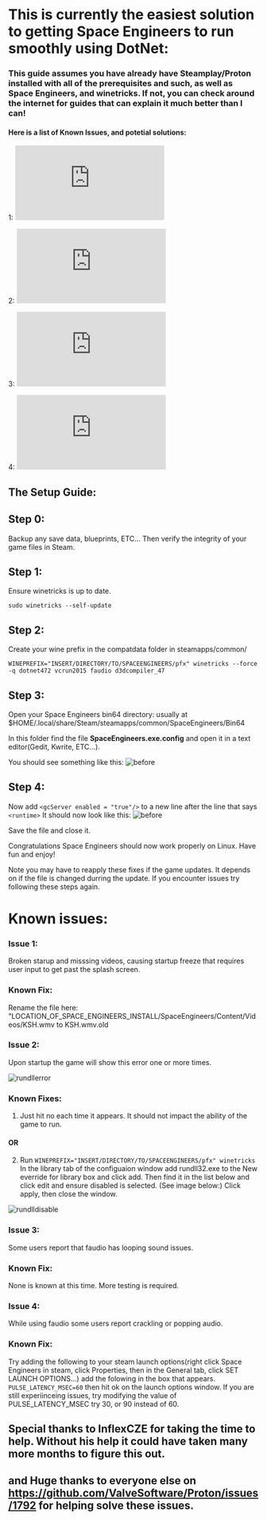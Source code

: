 # This is currently the easiest solution to getting Space Engineers to run smoothly using DotNet:
### This guide assumes you have already have Steamplay/Proton installed with all of the prerequisites and such, as well as Space Engineers, and winetricks. If not, you can check around the internet for guides that can explain it much better than I can!

#### Here is a list of Known Issues, and potetial solutions:
  
  1: ![Freeze at starup](https://github.com/Linux74656/SpaceEngineersLinuxPatches/blob/master/README.md#issue-1)
  
  2: ![rundll32.exe error popup](https://github.com/Linux74656/SpaceEngineersLinuxPatches/blob/master/README.md#issue-2)
  
  3: ![Looping Sound](https://github.com/Linux74656/SpaceEngineersLinuxPatches/blob/master/README.md#issue-3)
  
  4: ![Popping/Crackling Sound](https://github.com/Linux74656/SpaceEngineersLinuxPatches/blob/master/README.md#issue-4)
  
## The Setup Guide:

## Step 0:
  Backup any save data, blueprints, ETC...
  Then verify the integrity of your game files in Steam.

## Step 1:
  Ensure winetricks is up to date.
  
  `sudo winetricks --self-update`

## Step 2:
  Create your wine prefix in the compatdata folder in steamapps/common/
  
  `WINEPREFIX="INSERT/DIRECTORY/TO/SPACEENGINEERS/pfx" winetricks --force -q dotnet472 vcrun2015 faudio d3dcompiler_47`
  
## Step 3:
  Open your Space Engineers bin64 directory: usually at $HOME/.local/share/Steam/steamapps/common/SpaceEngineers/Bin64
  
  In this folder find the file **SpaceEngineers.exe.config** and open it in a text editor(Gedit, Kwrite, ETC...). 
  
  You should see something like this:
  ![before](https://github.com/Linux74656/SpaceEngineersLinuxPatches/blob/master/Before.png)
    
## Step 4:
  Now add `<gcServer enabled = "true"/>` to a new line after the line that says `<runtime>`
  It should now look like this:
  ![before](https://github.com/Linux74656/SpaceEngineersLinuxPatches/blob/master/After.png)
  
  Save the file and close it.
  
  Congratulations Space Engineers should now work properly on Linux. Have fun and enjoy!
  
  Note you may have to reapply these fixes if the game updates. It depends on if the file is changed durring the update.
  If you encounter issues try following these steps again.
  
  # Known issues:
  
  ### Issue 1:  
  Broken starup and misssing videos, causing startup freeze that requires user input to get past the splash screen.
  
  ### Known Fix:
  Rename the file here: "LOCATION_OF_SPACE_ENGINEERS_INSTALL/SpaceEngineers/Content/Videos/KSH.wmv to KSH.wmv.old
  
  ### Issue 2:  
  Upon startup the game will show this error one or more times.
  
  ![rundllerror](https://github.com/Linux74656/SpaceEngineersLinuxPatches/blob/master/rundll32.png)
  
  ### Known Fixes:
  1) Just hit no each time it appears. It should not impact the ability of the game to run.
  
  #### OR
  
  2) Run `WINEPREFIX="INSERT/DIRECTORY/TO/SPACEENGINEERS/pfx" winetricks`
  In the library tab of the configuaion window add rundll32.exe to the New everride for library box and click add. Then find it in the list below and click edit and ensure disabled is selected. (See image below:) Click apply, then close the window.
  
  ![rundlldisable](https://github.com/Linux74656/SpaceEngineersLinuxPatches/blob/master/disablerundll32.png)
  
  ### Issue 3:  
  Some users report that faudio has looping sound issues.
  
  ### Known Fix:  
  None is known at this time. More testing is required.
  
  ### Issue 4:
  While using faudio some users report crackling or popping audio.
  
  ### Known Fix:
  Try adding the following to your steam launch options(right click Space Engineers in steam, click Properties, then in the General tab, click SET LAUNCH OPTIONS...) add the folowing in the box that appears.
    `PULSE_LATENCY_MSEC=60`
   then hit ok on the launch options window. If you are still experiinceing issues, try modifying the value of PULSE_LATENCY_MSEC try 30, or 90 instead of 60.
  
  ## Special thanks to InflexCZE for taking the time to help. Without his help it could have taken many more months to figure this out.
  ## and Huge thanks to everyone else on https://github.com/ValveSoftware/Proton/issues/1792 for helping solve these issues.
